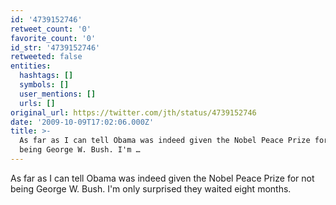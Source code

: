 ```yaml
---
id: '4739152746'
retweet_count: '0'
favorite_count: '0'
id_str: '4739152746'
retweeted: false
entities:
  hashtags: []
  symbols: []
  user_mentions: []
  urls: []
original_url: https://twitter.com/jth/status/4739152746
date: '2009-10-09T17:02:06.000Z'
title: >-
  As far as I can tell Obama was indeed given the Nobel Peace Prize for not
  being George W. Bush. I'm …
---
```


As far as I can tell Obama was indeed given the Nobel Peace Prize for not being George W. Bush. I'm only surprised they waited eight months.